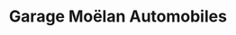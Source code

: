 ---
title: "Garage Moëlan Automobiles"
url: /moelan-sur-mer/garage-moelan-automobiles/
shop: Autowerkstatt
---